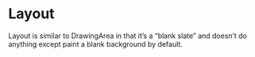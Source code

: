 # Layout

Layout is similar to DrawingArea in that it’s a “blank slate” and doesn’t do anything except paint a blank background by default.
